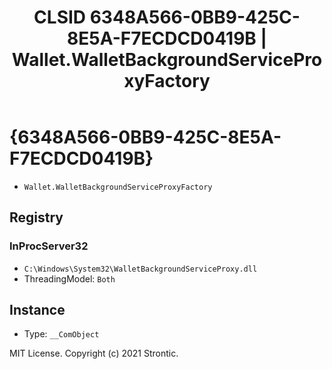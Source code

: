 ﻿---
title: "CLSID 6348A566-0BB9-425C-8E5A-F7ECDCD0419B | Wallet.WalletBackgroundServiceProxyFactory"
excerpt: What is COM-Object CLSID 6348A566-0BB9-425C-8E5A-F7ECDCD0419B?
---

# {6348A566-0BB9-425C-8E5A-F7ECDCD0419B}

* `Wallet.WalletBackgroundServiceProxyFactory`

## Registry


### InProcServer32

* `C:\Windows\System32\WalletBackgroundServiceProxy.dll`
* ThreadingModel: `Both`

## Instance

* Type: `__ComObject`

MIT License. Copyright (c) 2021 Strontic.


